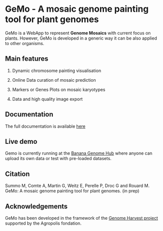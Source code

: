 # GeMo - A mosaic genome painting tool for plant genomes

GeMo is a WebApp to represent **Genome Mosaics** with current focus on plants. However, GeMo is developed in a generic way it can be also applied to other organisms.

## Main features 

1. Dynamic chromosome painting visualisation

2. Online Data curation of mosaic prediction

3. Markers or Genes Plots on mosaic karyotypes

4. Data and high quality image export

## Documentation

The full documentation is available [here](https://gemo.readthedocs.io/en/latest/index.html)

## Live demo
Gemo is currently running at the [Banana Genome Hub](https://banana-tools-genome-hub.southgreen.fr/gemo/) where anyone can upload its own data or test with pre-loaded datasets.

## Citation

Summo M, Comte A, Martin G, Weitz E, Perelle P, Droc G and Rouard M. GeMo: A mosaic genome painting tool for plant genomes. (in prep)

## Acknowledgements

GeMo has been developed in the framework of the [Genome Harvest project](https://www.genomeharvest.fr) supported by the Agropolis fondation.
